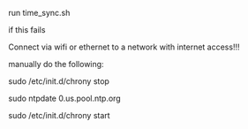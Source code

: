 run time_sync.sh

if this fails

Connect via wifi or ethernet to a network with internet access!!!

manually do the following:

sudo /etc/init.d/chrony stop

sudo ntpdate 0.us.pool.ntp.org

sudo /etc/init.d/chrony start


